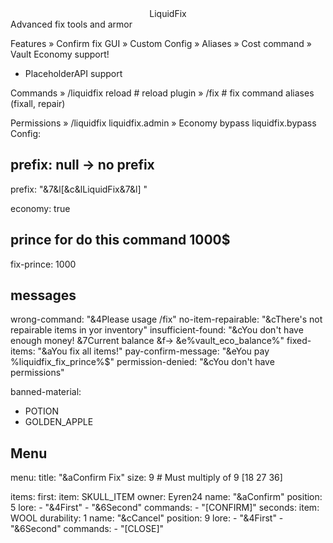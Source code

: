 <center>LiquidFix</center>
Advanced fix tools and armor


Features
» Confirm fix GUI
» Custom Config
» Aliases
» Cost command
» Vault Economy support!
+ PlaceholderAPI support

Commands
» /liquidfix reload # reload plugin
» /fix # fix command aliases (fixall, repair)

Permissions
» /liquidfix liquidfix.admin
» Economy bypass liquidfix.bypass
Config:

## prefix: null -> no prefix
prefix: "&7&l[&c&lLiquidFix&7&l] "

economy: true
## prince for do this command 1000$
fix-prince: 1000

## messages
wrong-command: "&4Please usage /fix"
no-item-repairable: "&cThere's not repairable items in yor inventory"
insufficient-found: "&cYou don't have enough money! &7Current balance &f-> &e%vault_eco_balance%"
fixed-items: "&aYou fix all items!"
pay-confirm-message: "&eYou pay %liquidfix_fix_prince%$"
permission-denied: "&cYou don't have permissions"

banned-material:
 - POTION
  - GOLDEN_APPLE

## Menu
menu:
  title: "&aConfirm Fix"
  size: 9 # Must multiply of 9 [18 27 36]

items:
  first:
    item: SKULL_ITEM
    owner: Eyren24
    name: "&aConfirm"
    position: 5
    lore:
     - "&4First"
      - "&6Second"
    commands:
     - "[CONFIRM]"
  seconds:
    item: WOOL
    durability: 1
    name: "&cCancel"
    position: 9
    lore:
     - "&4First"
      - "&6Second"
    commands:
     - "[CLOSE]"
